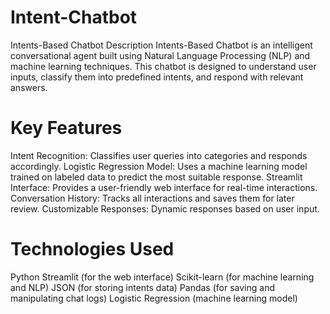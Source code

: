 # Intent-Chatbot
Intents-Based Chatbot
Description
Intents-Based Chatbot is an intelligent conversational agent built using Natural Language Processing (NLP) and machine learning techniques. This chatbot is designed to understand user inputs, classify them into predefined intents, and respond with relevant answers.

# Key Features
Intent Recognition: Classifies user queries into categories and responds accordingly.
Logistic Regression Model: Uses a machine learning model trained on labeled data to predict the most suitable response.
Streamlit Interface: Provides a user-friendly web interface for real-time interactions.
Conversation History: Tracks all interactions and saves them for later review.
Customizable Responses: Dynamic responses based on user input.
# Technologies Used
Python
Streamlit (for the web interface)
Scikit-learn (for machine learning and NLP)
JSON (for storing intents data)
Pandas (for saving and manipulating chat logs)
Logistic Regression (machine learning model)
